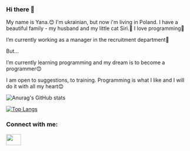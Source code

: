 ### Hi there 👋

My name is Yana.😊
I'm ukrainian, but now i'm living in Poland.
I have a beautiful family - my husband and my little cat Siri.🥰
I love programming🤤

I’m currently working as a manager in the recruitment department💼

But...

I’m currently learning programming and my dream is to become a programmer😊

I am open to suggestions, to training. 
Programming is what I like and I will do it with all my heart😊

![Anurag's GitHub stats](https://github-readme-stats.vercel.app/api?username=yanakhorolska&theme=cobalt&show_icons=true)

[![Top Langs](https://github-readme-stats.vercel.app/api/top-langs/?username=yanakhorolska&layout=compact)](https://github.com/anuraghazra/github-readme-stats)

<h3 align="left">Connect with me:</h3>
<p align="left">
<a href="https://www.instagram.com/yannna.lia" target="blank"><img align="center" src="https://cdn.jsdelivr.net/npm/simple-icons@3.0.1/icons/instagram.svg" alt="" height="30" width="40" /></a>
  </p>
